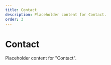 ```yaml
---
title: Contact
description: Placeholder content for Contact.
order: 3
---
```


# Contact

Placeholder content for "Contact".
